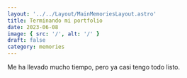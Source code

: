 ```yaml
---
layout: '../../Layout/MainMemoriesLayout.astro'
title: Terminando mi portfolio
date: 2023-06-08
image: { src: '/', alt: '/' }
draft: false
category: memories
---
```


Me ha llevado mucho tiempo, pero ya casi tengo todo listo.
